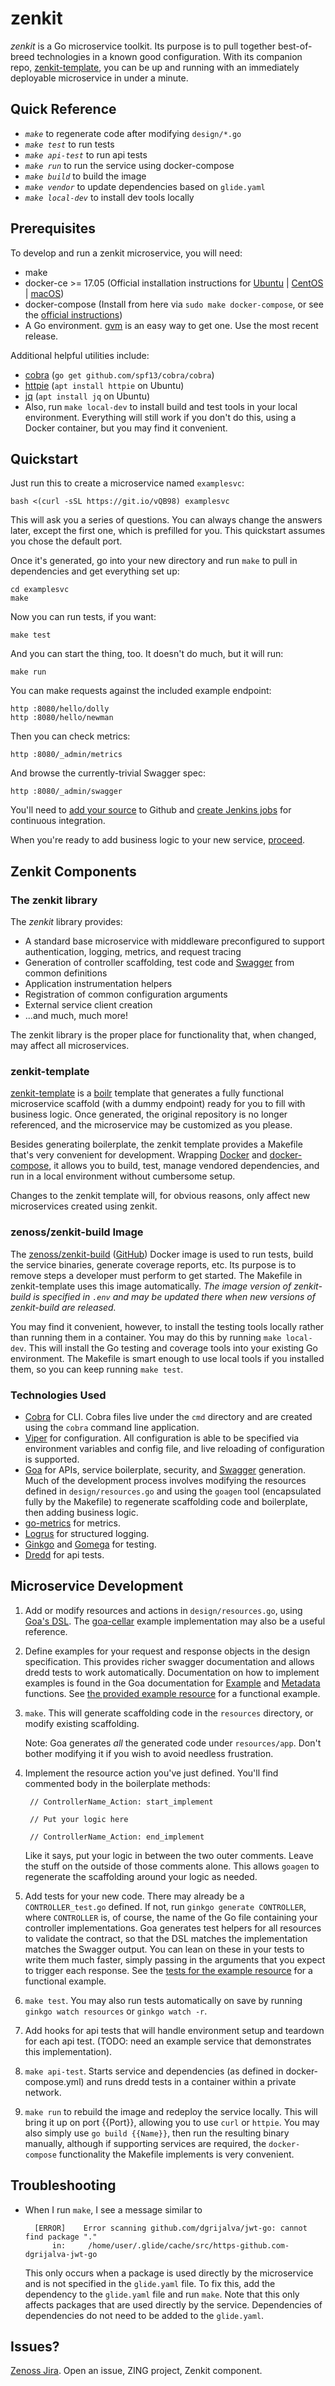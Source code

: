 zenkit
======

_zenkit_ is a Go microservice toolkit. Its purpose is to pull together
best-of-breed technologies in a known good configuration. With its companion
repo, [zenkit-template](https://github.com/zenoss/zenkit-template), you can be
up and running with an immediately deployable microservice in under a minute.

## Quick Reference
* _`make`_ to regenerate code after modifying `design/*.go`
* _`make test`_ to run tests
* _`make api-test`_ to run api tests
* _`make run`_ to run the service using docker-compose
* _`make build`_ to build the image
* _`make vendor`_ to update dependencies based on `glide.yaml`
* _`make local-dev`_ to install dev tools locally

## Prerequisites
To develop and run a zenkit microservice, you will need:
* make
* docker-ce >= 17.05 (Official installation instructions for
  [Ubuntu](https://docs.docker.com/engine/installation/linux/ubuntu/)
  | [CentOS](https://docs.docker.com/engine/installation/linux/centos/)
  | [macOS](https://docs.docker.com/docker-for-mac/install/))
* docker-compose (Install from here via `sudo make docker-compose`, or see the
  [official instructions](https://docs.docker.com/compose/install/))
* A Go environment. [gvm](https://github.com/moovweb/gvm) is an easy way to get
  one. Use the most recent release.

Additional helpful utilities include:
* [cobra](https://github.com/spf13/cobra) (`go get github.com/spf13/cobra/cobra`)
* [httpie](https://httpie.org/) (`apt install httpie` on Ubuntu)
* [jq](https://stedolan.github.io/jq/) (`apt install jq` on Ubuntu)
* Also, run `make local-dev` to install build and test tools in your local
  environment. Everything will still work if you don't do this, using a Docker
  container, but you may find it convenient.

## Quickstart
Just run this to create a microservice named `examplesvc`:

    bash <(curl -sSL https://git.io/vQB98) examplesvc

This will ask you a series of questions. You can always change the answers
later, except the first one, which is prefilled for you. This quickstart
assumes you chose the default port.

Once it's generated, go into your new directory and run `make` to pull in
dependencies and get everything set up:

    cd examplesvc
    make

Now you can run tests, if you want:

    make test

And you can start the thing, too. It doesn't do much, but it will run:

    make run

You can make requests against the included example endpoint:

    http :8080/hello/dolly
    http :8080/hello/newman

Then you can check metrics:

    http :8080/_admin/metrics

And browse the currently-trivial Swagger spec:

    http :8080/_admin/swagger

You'll need to [add your source](#create-github-repo) to Github and 
[create Jenkins jobs](create-jenkins-jobs) for continuous integration.

When you're ready to add business logic to your new service,
[proceed](#microservice-development).

## Zenkit Components
### The zenkit library
The _zenkit_ library provides:
* A standard base microservice with middleware preconfigured to support
  authentication, logging, metrics, and request tracing
* Generation of controller scaffolding, test code and
  [Swagger](http://swagger.io/) from common definitions
* Application instrumentation helpers
* Registration of common configuration arguments
* External service client creation
* ...and much, much more!

The zenkit library is the proper place for functionality that, when changed,
may affect all microservices.

### zenkit-template
[zenkit-template](https://github.com/zenoss/zenkit-template) is
a [boilr](https://github.com/tmrts/boilr) template that generates a fully
functional microservice scaffold (with a dummy endpoint) ready for you to fill
with business logic. Once generated, the original repository is no longer
referenced, and the microservice may be customized as you please.

Besides generating boilerplate, the zenkit template provides a Makefile that's
very convenient for development. Wrapping [Docker](https://docker.com) and
[docker-compose](https://docs.docker.com/compose/), it allows you to build,
test, manage vendored dependencies, and run in a local environment without
cumbersome setup.

Changes to the zenkit template will, for obvious reasons, only affect new
microservices created using zenkit.

### zenoss/zenkit-build Image
The [zenoss/zenkit-build](https://hub.docker.com/r/zenoss/zenkit-build/)
([GitHub](https://github.com/zenoss/zenkit-build)) Docker image is used to run
tests, build the service binaries, generate coverage reports, etc. Its purpose
is to remove steps a developer must perform to get started. The Makefile in
zenkit-template uses this image automatically.  _The image version of 
zenkit-build is specified in `.env` and may be updated there when new versions 
of zenkit-build are released._

You may find it convenient, however, to install the testing tools locally
rather than running them in a container. You may do this by running `make
local-dev`. This will install the Go testing and coverage tools into your
existing Go environment. The Makefile is smart enough to use local tools if you
installed them, so you can keep running `make test`.

### Technologies Used
* [Cobra](https://github.com/spf13/cobra) for CLI. Cobra files live under the
  `cmd` directory and are created using the `cobra` command line application.
* [Viper](https://github.com/spf13/viper) for configuration. All configuration
  is able to be specified via environment variables and config file, and live
  reloading of configuration is supported.
* [Goa](https://goa.design/) for APIs, service boilerplate, security, and
  [Swagger](http://swagger.io/) generation. Much of the development process
  involves modifying the resources defined in `design/resources.go` and using
  the `goagen` tool (encapsulated fully by the Makefile) to regenerate
  scaffolding code and boilerplate, then adding business logic.
* [go-metrics](https://github.com/rcrowley/go-metrics) for metrics.
* [Logrus](https://github.com/sirupsen/logrus) for structured logging.
* [Ginkgo](https://onsi.github.io/ginkgo/) and
  [Gomega](https://onsi.github.io/gomega) for testing.
* [Dredd](http://dredd.readthedocs.io/en/latest/) for api tests.

## Microservice Development
1. Add or modify resources and actions in `design/resources.go`, using [Goa's
   DSL](https://goa.design/reference/goa/design/apidsl/). The
   [goa-cellar](https://github.com/goadesign/goa-cellar) example implementation
   may also be a useful reference.

2. Define examples for your request and response objects in the design
   specification.  This provides richer swagger documentation and allows dredd
   tests to work automatically.  Documentation on how to implement examples is 
   found in the Goa documentation for 
   [Example](https://goa.design/reference/goa/design/apidsl/#func-example-a-name-apidsl-example-a) 
   and 
   [Metadata](https://goa.design/reference/goa/design/apidsl/#func-metadata-a-name-apidsl-metadata-a)
   functions.  See [the provided example
   resource](https://github.com/zenoss/zenkit-template/blob/master/template/design/resources.go)
   for a functional example.

3. `make`. This will generate scaffolding code in the `resources`
   directory, or modify existing scaffolding.

   Note: Goa generates _all_ the generated code under `resources/app`. Don't
   bother modifying it if you wish to avoid needless frustration.

4. Implement the resource action you've just defined. You'll find commented
   body in the boilerplate methods:

        // ControllerName_Action: start_implement

        // Put your logic here

        // ControllerName_Action: end_implement

   Like it says, put your logic in between the two outer comments. Leave the
   stuff on the outside of those comments alone. This allows `goagen` to
   regenerate the scaffolding around your logic as needed.

5. Add tests for your new code. There may already be a `CONTROLLER_test.go`
   defined. If not, run `ginkgo generate CONTROLLER`, where `CONTROLLER` is, of
   course, the name of the Go file containing your controller implementations.
   Goa generates test helpers for all resources to validate the contract, so
   that the DSL matches the implementation matches the Swagger output. You can
   lean on these in your tests to write them much faster, simply passing in the
   arguments that you expect to trigger each response. See the [tests for the
   example resource](https://github.com/zenoss/zenkit-template/blob/master/template/resources/example_test.go) for a functional example.

7. `make test`.  You may also run tests automatically on save by running
   `ginkgo watch resources` or `ginkgo watch -r`.

8. Add hooks for api tests that will handle environment setup and teardown for
   each api test. (TODO: need an example service that demonstrates this
   implementation).

9. `make api-test`. Starts service and dependencies (as defined in
   docker-compose.yml) and runs dredd tests in a container within a private
   network.

10. `make run` to rebuild the image and redeploy the service locally. This will
   bring it up on port {{Port}}, allowing you to use `curl` or `httpie`.  You
   may also simply use `go build {{Name}}`, then run the resulting binary
   manually, although if supporting services are required, the `docker-compose`
   functionality the Makefile implements is very convenient.

## Troubleshooting
* When I run `make`, I see a message similar to

        [ERROR]    Error scanning github.com/dgrijalva/jwt-go: cannot find package "."
            in:     /home/user/.glide/cache/src/https-github.com-dgrijalva-jwt-go

  This only occurs when a package is used directly by the microservice and is 
not specified in the `glide.yaml` file.  To fix this, add the dependency to the
`glide.yaml` file and run `make`.  Note that this only affects packages that
are used directly by the service.  Dependencies of dependencies do not need to
be added to the `glide.yaml`.

## Issues?
[Zenoss Jira](https://jira.zenoss.com). Open an issue, ZING project, Zenkit
component.
